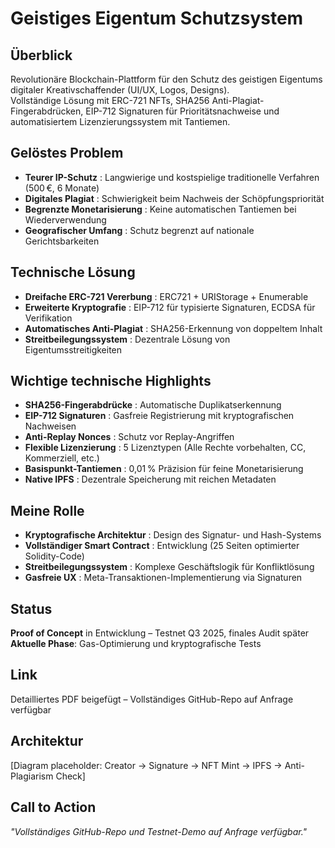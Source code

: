 # Geistiges Eigentum Schutzsystem

## Überblick

Revolutionäre Blockchain-Plattform für den Schutz des geistigen Eigentums digitaler Kreativschaffender (UI/UX, Logos, Designs).  
Vollständige Lösung mit ERC-721 NFTs, SHA256 Anti-Plagiat-Fingerabdrücken, EIP-712 Signaturen für Prioritätsnachweise und automatisiertem Lizenzierungssystem mit Tantiemen.

## Gelöstes Problem

- **Teurer IP-Schutz** : Langwierige und kostspielige traditionelle Verfahren (500 €, 6 Monate)  
- **Digitales Plagiat** : Schwierigkeit beim Nachweis der Schöpfungspriorität  
- **Begrenzte Monetarisierung** : Keine automatischen Tantiemen bei Wiederverwendung  
- **Geografischer Umfang** : Schutz begrenzt auf nationale Gerichtsbarkeiten

## Technische Lösung

- **Dreifache ERC-721 Vererbung** : ERC721 + URIStorage + Enumerable  
- **Erweiterte Kryptografie** : EIP-712 für typisierte Signaturen, ECDSA für Verifikation  
- **Automatisches Anti-Plagiat** : SHA256-Erkennung von doppeltem Inhalt  
- **Streitbeilegungssystem** : Dezentrale Lösung von Eigentumsstreitigkeiten

## Wichtige technische Highlights

- **SHA256-Fingerabdrücke** : Automatische Duplikatserkennung  
- **EIP-712 Signaturen** : Gasfreie Registrierung mit kryptografischen Nachweisen  
- **Anti-Replay Nonces** : Schutz vor Replay-Angriffen  
- **Flexible Lizenzierung** : 5 Lizenztypen (Alle Rechte vorbehalten, CC, Kommerziell, etc.)  
- **Basispunkt-Tantiemen** : 0,01 % Präzision für feine Monetarisierung  
- **Native IPFS** : Dezentrale Speicherung mit reichen Metadaten

## Meine Rolle

- **Kryptografische Architektur** : Design des Signatur- und Hash-Systems  
- **Vollständiger Smart Contract** : Entwicklung (25 Seiten optimierter Solidity-Code)  
- **Streitbeilegungssystem** : Komplexe Geschäftslogik für Konfliktlösung  
- **Gasfreie UX** : Meta-Transaktionen-Implementierung via Signaturen

## Status

**Proof of Concept** in Entwicklung – Testnet Q3 2025, finales Audit später  
**Aktuelle Phase**: Gas-Optimierung und kryptografische Tests

## Link

Detailliertes PDF beigefügt – Vollständiges GitHub-Repo auf Anfrage verfügbar

## Architektur
[Diagram placeholder: Creator → Signature → NFT Mint → IPFS → Anti-Plagiarism Check]
## Call to Action

*"Vollständiges GitHub-Repo und Testnet-Demo auf Anfrage verfügbar."*
